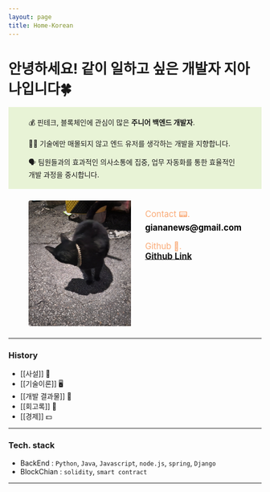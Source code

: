 ```yaml
---
layout: page
title: Home-Korean
---
```


<h1>안녕하세요! 같이 일하고 싶은 개발자 지아나입니다🍀</h1>
<div  width="1500vw" height="200vh" style="background: #E8F3D6">
<p style="padding: 2vw 1vh; border-radius: 4px;">
  💰 핀테크, 블록체인에 관심이 많은 <span style="font-weight: bold">주니어 백엔드 개발자</span>.
  <br><br>
  👩‍🦯 기술에만 매몰되지 않고 엔드 유저를 생각하는 개발을 지향합니다.
  <br><br>
  🗣 팀원들과의 효과적인 의사소통에 집중, 업무 자동화를 통한 효율적인 개발 과정을 중시합니다.
</p>
</div>

<div style="padding:1vw 1vh; display:flex; justify-content:flex-start;">
<img src="../assets/image.jpg" height="250em" width="250em" style="border-radius:4px; margin: 0em 0em; padding-right:2em;">
<div style="padding:1em 0em;">
<span style="font-size: larger; padding: 2em 0em; color:#FAAB78;">Contact 📟. <br><strong style="font-size: x-larger; color: black;">giananews@gmail.com</strong></span>
<br><br>
<span style="font-size: larger; padding: 2em 0em; color: #FAAB78;">Github 🫙.<br> <strong style="font-size: x-larger; color: black;">
<a href="https://github.com/califonia-ahri/">Github Link</a>
</strong></span>
</div>
</div>

<hr>

### History
- [[사설]] 📰
- [[기술이론]] 🖥️
- [[개발 결과물]] 🤼
- [[회고록]] 📙
- [[경제]] 💵

<hr>

### Tech. stack
- BackEnd : ```Python```, ```Java```, ```Javascript```, ```node.js```, ```spring```, ```Django```
- BlockChian : ```solidity```, ```smart contract```

<hr>

<style>
  .wrapper {
    max-width: 50em;
  }
</style>

